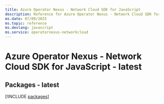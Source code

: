 ```yaml
---
title: Azure Operator Nexus - Network Cloud SDK for JavaScript
description: Reference for Azure Operator Nexus - Network Cloud SDK for JavaScript
ms.date: 07/09/2025
ms.topic: reference
ms.devlang: javascript
ms.service: operatornexus-networkcloud
---
```

# Azure Operator Nexus - Network Cloud SDK for JavaScript - latest
## Packages - latest
[!INCLUDE [packages](operator-nexus---network-cloud-index.md)]
